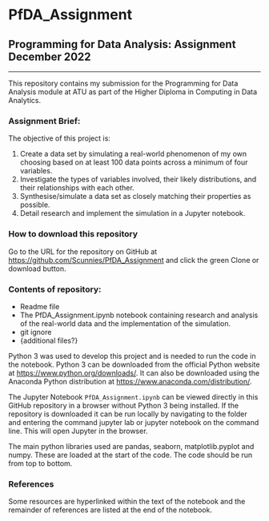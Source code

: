 # PfDA_Assignment
## Programming for Data Analysis: Assignment December 2022
***

This repository contains my submission for the Programming for Data Analysis module at ATU as part of the Higher Diploma in Computing in Data Analytics.

### Assignment Brief:

The objective of this project is:

1. Create a data set by simulating a real-world phenomenon of my own choosing based on at least 100 data points across a minimum of four variables. 
2. Investigate the types of variables involved, their likely distributions, and their relationships with each other.
3. Synthesise/simulate a data set as closely matching their properties as possible.
4. Detail research and implement the simulation in a Jupyter notebook.


### How to download this repository

Go to the URL for the repository on GitHub at https://github.com/Scunnies/PfDA_Assignment and click the green Clone or download button.

### Contents of repository:

- Readme file
- The PfDA_Assignment.ipynb notebook containing research and analysis of the real-world data and the implementation of the simulation.
- git ignore 
- {additional files?}

Python 3 was used to develop this project and is needed to run the code in the notebook. Python 3 can be downloaded from the official Python website at https://www.python.org/downloads/. It can also be downloaded using the Anaconda Python distribution at https://www.anaconda.com/distribution/.

The Jupyter Notebook `PfDA_Assignment.ipynb` can be viewed directly in this GitHub repository in a browser without Python 3 being installed. 
If the repository is downloaded it can be run locally by navigating to the folder and entering the command jupyter lab or jupyter notebook on the command line. This will open Jupyter in the browser. 

The main python libraries used are pandas, seaborn, matplotlib.pyplot and numpy. These are loaded at the start of the code. The code should be run from top to bottom. 

### References 

Some resources are hyperlinked within the text of the notebook and the remainder of references are listed at the end of the notebook.  